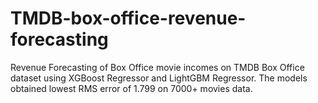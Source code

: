 # TMDB-box-office-revenue-forecasting
Revenue Forecasting of Box Office movie incomes on TMDB Box Office dataset using XGBoost Regressor and LightGBM Regressor. The models obtained lowest RMS error of 1.799 on 7000+ movies data.
